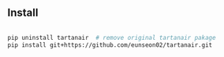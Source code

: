 ## Install
```bash

pip uninstall tartanair  # remove original tartanair pakage
pip install git+https://github.com/eunseon02/tartanair.git
```
